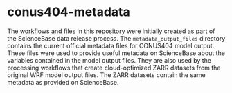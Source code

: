 # conus404-metadata
The workflows and files in this repository were initially created as part of the ScienceBase data release process.
The `metadata_output_files` directory contains the current official metadata files for CONUS404 model output. These
files were used to provide useful metadata on ScienceBase about the variables contained in the model output files.
They are also used by the processing workflows that create cloud-optimized ZARR datasets from the original WRF model 
output files. The ZARR datasets contain the same metadata as provided on ScienceBase.

